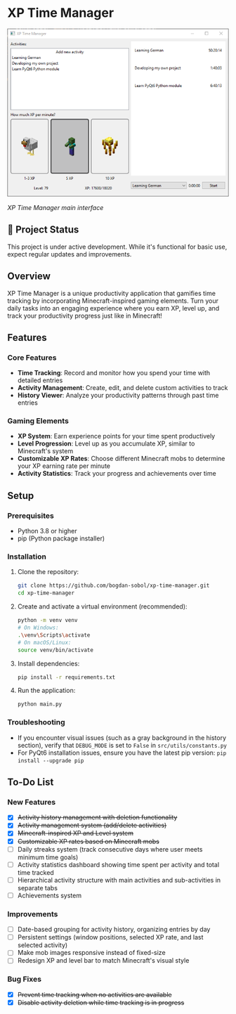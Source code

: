 # XP Time Manager

![XP Time Manager Screenshot](./src/views/img/readme/application_screenshot.png)

*XP Time Manager main interface*

## 🚧 Project Status
This project is under active development. While it's functional for basic use, expect regular updates and improvements.

## Overview
XP Time Manager is a unique productivity application that gamifies time tracking by incorporating Minecraft-inspired gaming elements. Turn your daily tasks into an engaging experience where you earn XP, level up, and track your productivity progress just like in Minecraft!

## Features

### Core Features
- **Time Tracking**: Record and monitor how you spend your time with detailed entries
- **Activity Management**: Create, edit, and delete custom activities to track
- **History Viewer**: Analyze your productivity patterns through past time entries

### Gaming Elements
- **XP System**: Earn experience points for your time spent productively
- **Level Progression**: Level up as you accumulate XP, similar to Minecraft's system
- **Customizable XP Rates**: Choose different Minecraft mobs to determine your XP earning rate per minute
- **Activity Statistics**: Track your progress and achievements over time

## Setup

### Prerequisites
- Python 3.8 or higher
- pip (Python package installer)

### Installation
1. Clone the repository:
   ```bash
   git clone https://github.com/bogdan-sobol/xp-time-manager.git
   cd xp-time-manager
   ```

2. Create and activate a virtual environment (recommended):
   ```bash
   python -m venv venv
   # On Windows:
   .\venv\Scripts\activate
   # On macOS/Linux:
   source venv/bin/activate
   ```

3. Install dependencies:
   ```bash
   pip install -r requirements.txt
   ```

4. Run the application:
   ```bash
   python main.py
   ```

### Troubleshooting
- If you encounter visual issues (such as a gray background in the history section), verify that `DEBUG_MODE` is set to `False` in `src/utils/constants.py`
- For PyQt6 installation issues, ensure you have the latest pip version: `pip install --upgrade pip`

## To-Do List

### New Features
- [x] ~~Activity history management with deletion functionality~~
- [x] ~~Activity management system (add/delete activities)~~
- [x] ~~Minecraft-inspired XP and Level system~~
- [x] ~~Customizable XP rates based on Minecraft mobs~~
- [ ] Daily streaks system (track consecutive days where user meets minimum time goals)
- [ ] Activity statistics dashboard showing time spent per activity and total time tracked
- [ ] Hierarchical activity structure with main activities and sub-activities in separate tabs
- [ ] Achievements system

### Improvements
- [ ] Date-based grouping for activity history, organizing entries by day
- [ ] Persistent settings (window positions, selected XP rate, and last selected activity)
- [ ] Make mob images responsive instead of fixed-size
- [ ] Redesign XP and level bar to match Minecraft's visual style

### Bug Fixes
- [x] ~~Prevent time tracking when no activities are available~~
- [x] ~~Disable activity deletion while time tracking is in progress~~
